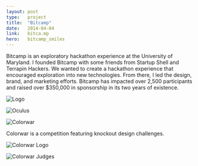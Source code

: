 ```yaml
---
layout: post
type:   project
title:  "Bitcamp"
date:   2014-04-04
link:   bitca.mp
hero:   bitcamp_smiles
---
```


Bitcamp is an exploratory hackathon experience at the University of Maryland. I founded Bitcamp with some friends from Startup Shell and Terrapin Hackers. We wanted to create a hackathon experience that encouraged exploration into new technologies. From there, I led the design, brand, and marketing efforts. Bitcamp has impacted over 2,500 participants and raised over $350,000 in sponsorship in its two years of existence.

![Logo](/img/bitcamp_logo.png)

![Oculus](/img/bitcamp_dave.jpg)

![Colorwar](/img/bitcamp_colorwar.jpg)

Colorwar is a competition featuring knockout design challenges.

![Colorwar Logo](/img/bitcamp_colorwar-logo.png)

![Colorwar Judges](/img/bitcamp_colorwar-judges.gif)
